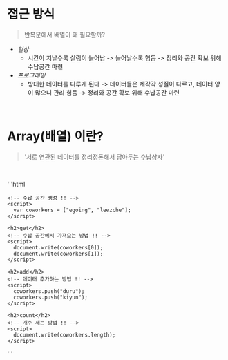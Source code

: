 # 접근 방식
> 반복문에서 배열이 왜 필요할까?
- _일상_
  - 시간이 지날수록 살림이 늘어남 -> 늘어날수록 힘듬 -> 정리와 공간 확보 위해 수납공간 마련
- _프로그래밍_
  - 방대한 데이터를 다루게 된다 -> 데이터들은 제각각 성질이 다르고, 데이터 양이 많으니 관리 힘듬 -> 정리와 공간 확보 위해 수납공간 마련

<br>

# Array(배열) 이란?
> '서로 연관된 데이터를 정리정돈해서 담아두는 수납상자'

<br>

'''html

    <!-- 수납 공간 생성 !! -->
    <script>
      var coworkers = ["egoing", "leezche"];
    </script>

    <h2>get</h2>
    <!-- 수납 공간에서 가져오는 방법 !! -->
    <script>
      document.write(coworkers[0]);
      document.write(coworkers[1]);
    </script>

    <h2>add</h2>
    <!-- 데이터 추가하는 방법 !! -->
    <script>
      coworkers.push("duru");
      coworkers.push("kiyun");
    </script>

    <h2>count</h2>
    <!-- 개수 세는 방법 !! -->
    <script>
      document.write(coworkers.length);
    </script>

  '''
